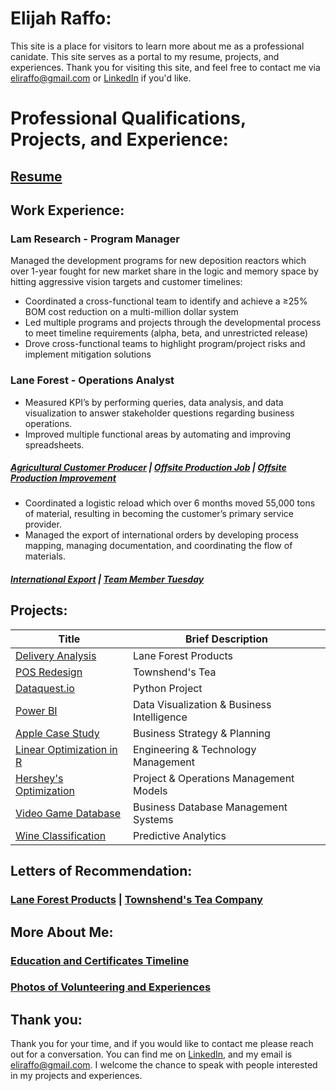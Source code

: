 # Elijah Raffo:  
This site is a place for visitors to learn more about me as a professional canidate. This site serves as a portal to my resume, projects, and experiences. Thank you for visiting this site, and feel free to contact me via <eliraffo@gmail.com> or [LinkedIn](https://www.linkedin.com/in/eliraffo/) if you'd like.

# Professional Qualifications, Projects, and Experience:
## [Resume](eliraffo.github.io/Resume_ERaffo(2020).pdf)

## Work Experience:

### Lam Research - Program Manager
Managed the development programs for new deposition reactors which over 1-year fought for new market share in the logic and memory space by hitting aggressive vision targets and customer timelines:
- Coordinated a cross-functional team to identify and achieve a ≥25% BOM cost reduction on a multi-million dollar system
- Led multiple programs and projects through the developmental process to meet timeline requirements (alpha, beta, and unrestricted release)
- Drove cross-functional teams to highlight program/project risks and implement mitigation solutions


### Lane Forest - Operations Analyst
- Measured KPI’s by performing queries, data analysis, and data visualization to answer stakeholder questions regarding business operations.
- Improved multiple functional areas by automating and improving spreadsheets.

##### [Agricultural Customer Producer](PortfolioPDFs/AgCustPortfolio.pdf)  |  [Offsite Production Job](PortfolioPDFs/OSPjobPortfolio.pdf)  |  [Offsite Production Improvement](PortfolioPDFs/OSPPortfolio.pdf)

- Coordinated a logistic reload which over 6 months moved 55,000 tons of material, resulting in becoming the customer’s primary service provider.
- Managed the export of international orders by developing process mapping, managing documentation, and coordinating the flow of materials.

##### [International Export](PortfolioPDFs/ExportPortfolio.pdf)  |  [Team Member Tuesday](https://www.facebook.com/LaneForestProducts/photos/pcb.2154183404640183/2154183297973527/?type=3&theater)

## Projects:


| Title | Brief Description |
| --- | --- |
| [Delivery Analysis](PortfolioPDFs/DeliveryPortfolio.pdf) | Lane Forest Products |
| [POS Redesign](PortfolioPDFs/TownshendsPortfolio.pdf) | Townshend's Tea |
| [Dataquest.io](https://github.com/eliraffo/eliraffo.github.io/blob/master/dataquest.io/Profitable.App.Profiles_App.Store.n.Google.Play.Markets_Guided.Project.ipynb) | Python Project |
| [Power BI](eliraffo.github.io/ISQA521) | Data Visualization & Business Intelligence |
| [Apple Case Study](eliraffo.github.io/BA453/BA453_GroupCaseAnaly_Apple_ERaffo.pdf) | Business Strategy & Planning |
| [Linear Optimization in R](eliraffo.github.io/ETM540/LinearOptimizationR_PSU.pdf) | Engineering & Technology Management |
| [Hershey's Optimization](eliraffo.github.io/OBA466) | Project & Operations Management Models | 
| [Video Game Database](eliraffo.github.io/OBA444) | Business Database Management Systems |
| [Wine Classification](eliraffo.github.io/OBA410) | Predictive Analytics |


## Letters of Recommendation:
### [Lane Forest Products](PortfolioPDFs/LOR_LaneForest.PDF)  |  [Townshend's Tea Company](PortfolioPDFs/LOR_Townshends.PDF)

## More About Me:  
### [Education and Certificates Timeline](PortfolioPDFs/Timeline_Certificates.pdf)
### [Photos of Volunteering and Experiences](eliraffo.github.io/Photos)

## Thank you:
Thank you for your time, and if you would like to contact me please reach out for a conversation. You can find me on [LinkedIn](https://www.linkedin.com/in/eliraffo/), and my email is <eliraffo@gmail.com>. I welcome the chance to speak with people interested in my projects and experiences.

